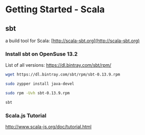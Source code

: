 # Getting Started - Scala
## sbt
a build tool for Scala: [http://scala-sbt.org](http://scala-sbt.org)

### Install sbt on OpenSuse 13.2

List of all versions: https://dl.bintray.com/sbt/rpm/

```sh
wget https://dl.bintray.com/sbt/rpm/sbt-0.13.9.rpm

sudo zypper install java-devel

sudo rpm -Uvh sbt-0.13.9.rpm

sbt
```
### Scala.js Tutorial

http://www.scala-js.org/doc/tutorial.html
